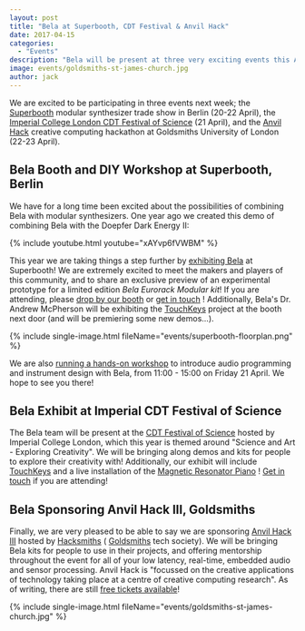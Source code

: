 ```yaml
---
layout: post
title: "Bela at Superbooth, CDT Festival & Anvil Hack"
date: 2017-04-15
categories:
  - "Events"
description: "Bela will be present at three very exciting events this April; Superbooth in Berlin, and CDT Festival and Anvil Hack in London."
image: events/goldsmiths-st-james-church.jpg
author: jack
---
```


We are excited to be participating in three events next week; the [Superbooth](https://www.superbooth.com/en/) modular synthesizer trade show in Berlin (20-22 April), the [Imperial College London CDT Festival of Science](http://cdt-festival.co.uk/) (21 April), and the [Anvil Hack](http://anvil.goldsmiths.tech/) creative computing hackathon at Goldsmiths University of London (22-23 April).

## Bela Booth and DIY Workshop at Superbooth, Berlin

We have for a long time been excited about the possibilities of combining Bela with modular synthesizers. One year ago we created this demo of combining Bela with the Doepfer Dark Energy II:

{% include youtube.html youtube="xAYvp6fVWBM" %}

This year we are taking things a step further by [exhibiting Bela](https://www.superbooth.com/en/bela.html) at Superbooth! We are extremely excited to meet the makers and players of this community, and to share an exclusive preview of an experimental prototype for a limited edition *Bela Eurorack Modular kit*! If you are attending, please [drop by our booth](https://www.superbooth.com/en/floorplan.html?location=e260) or [get in touch](mailto:info@bela.io) ! Additionally, Bela's Dr. Andrew McPherson will be exhibiting the [TouchKeys](http://touchkeys.co.uk/) project at the booth next door (and will be premiering some new demos...).

{% include single-image.html fileName="events/superbooth-floorplan.png" %}

We are also [running a hands-on workshop](https://www.superbooth.com/en/eventdetails/bela-embedded-platform-diy-workshop.html) to introduce audio programming and instrument design with Bela, from 11:00 - 15:00 on Friday 21 April. We hope to see you there!

## Bela Exhibit at Imperial CDT Festival of Science

The Bela team will be present at the [CDT Festival of Science](http://cdt-festival.co.uk/) hosted by Imperial College London, which this year is themed around "Science and Art - Exploring Creativity". We will be bringing along demos and kits for people to explore their creativity with! Additionally, our exhibit will include [TouchKeys](http://touchkeys.co.uk) and a live installation of the [Magnetic Resonator Piano](http://www.eecs.qmul.ac.uk/~andrewm/mrp.html) ! [Get in touch](mailto:info@bela.io) if you are attending!

## Bela Sponsoring Anvil Hack III, Goldsmiths

Finally, we are very pleased to be able to say we are sponsoring [Anvil Hack III](http://anvil.goldsmiths.tech/) hosted by [Hacksmiths](http://goldsmiths.tech/) ( [Goldsmiths](http://www.gold.ac.uk/) tech society). We will be bringing Bela kits for people to use in their projects, and offering mentorship throughout the event for all of your low latency, real-time, embedded audio and sensor processing. Anvil Hack is "focussed on the creative applications of technology taking place at a centre of creative computing research". As of writing, there are still [free tickets available](https://www.eventbrite.co.uk/e/anvil-hack-iii-tickets-32390888018)!

{% include single-image.html fileName="events/goldsmiths-st-james-church.jpg" %}
